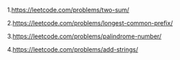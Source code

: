 1.https://leetcode.com/problems/two-sum/

2.https://leetcode.com/problems/longest-common-prefix/

3.https://leetcode.com/problems/palindrome-number/

4.https://leetcode.com/problems/add-strings/
